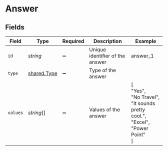 # Answer


## Fields

| Field                                                                    | Type                                                                     | Required                                                                 | Description                                                              | Example                                                                  |
| ------------------------------------------------------------------------ | ------------------------------------------------------------------------ | ------------------------------------------------------------------------ | ------------------------------------------------------------------------ | ------------------------------------------------------------------------ |
| `id`                                                                     | *string*                                                                 | :heavy_minus_sign:                                                       | Unique identifier of the answer                                          | answer_1                                                                 |
| `type`                                                                   | [shared.Type](../../../sdk/models/shared/type.md)                        | :heavy_minus_sign:                                                       | Type of the answer                                                       |                                                                          |
| `values`                                                                 | *string*[]                                                               | :heavy_minus_sign:                                                       | Values of the answer                                                     | [<br/>"Yes",<br/>"No Travel",<br/>"It sounds pretty cool.",<br/>"Excel",<br/>"Power Point"<br/>] |
